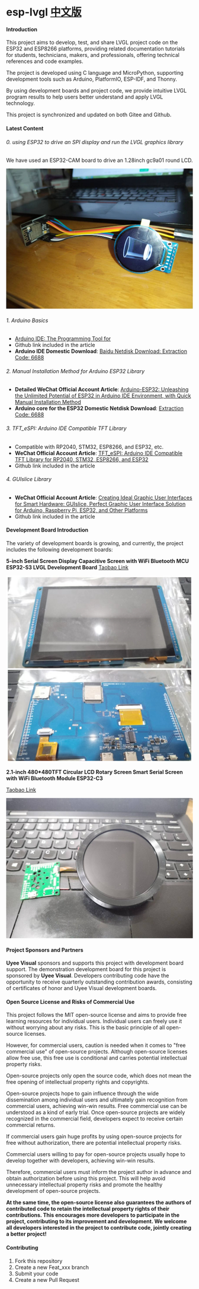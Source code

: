 # esp-lvgl [中文版](https://github.com/airooter/esp-lvgl/blob/main/README_cn.md)


#### Introduction

This project aims to develop, test, and share LVGL project code on the ESP32 and ESP8266 platforms, providing related documentation tutorials for students, technicians, makers, and professionals, offering technical references and code examples.

The project is developed using C language and MicroPython, supporting development tools such as Arduino, PlatformIO, ESP-IDF, and Thonny.

By using development boards and project code, we provide intuitive LVGL program results to help users better understand and apply LVGL technology.

This project is synchronized and updated on both Gitee and Github.

#### Latest Content

###### 0. using ESP32 to drive an SPI display and run the LVGL graphics library

We have used an ESP32-CAM board to drive an 1.28inch gc9a01 round LCD.

![esp32-spi](image/esp32-spi-lcd.jpg)



###### 1. Arduino Basics

-  [Arduino IDE: The Programming Tool for ](http://https://mp.weixin.qq.com/s/TkQT3FdRbCkaLZswKrsMrw)
- Github link included in the article
- **Arduino IDE Domestic Download**: [Baidu Netdisk Download: Extraction Code: 6688](https://pan.baidu.com/s/1a26dNOMuRdsQojYUlaiGWg?pwd=6688)

###### 2. Manual Installation Method for Arduino ESP32 Library

- **Detailed WeChat Official Account Article**: [Arduino-ESP32: Unleashing the Unlimited Potential of ESP32 in Arduino IDE Environment, with Quick Manual Installation Method](https://mp.weixin.qq.com/s/F676rOa4q0rTdAA0S5TTEg)
- **Arduino core for the ESP32 Domestic Netdisk Download**: [Extraction Code: 6688](https://pan.baidu.com/s/1wwIw3zKf_3XaCC82JdzRzA?pwd=6688)

###### 3. TFT_eSPI: Arduino IDE Compatible TFT Library

- Compatible with RP2040, STM32, ESP8266, and ESP32, etc.
- **WeChat Official Account Article**: [TFT_eSPI: Arduino IDE Compatible TFT Library for RP2040, STM32, ESP8266, and ESP32](https://mp.weixin.qq.com/s/FE1P6cMRpf8qMHzx_VDd7A)
- Github link included in the article

###### 4. GUIslice Library

- **WeChat Official Account Article**: [Creating Ideal Graphic User Interfaces for Smart Hardware: GUIslice, Perfect Graphic User Interface Solution for Arduino, Raspberry Pi, ESP32, and Other Platforms](https://mp.weixin.qq.com/s/RFG_fM8egNP1N_4Fsi7NLQ)
- Github link included in the article

#### Development Board Introduction

The variety of development boards is growing, and currently, the project includes the following development boards:

**5-inch Serial Screen Display Capacitive Screen with WiFi Bluetooth MCU ESP32-S3 LVGL Development Board** [Taobao Link](https://item.taobao.com/item.htm?abbucket=13&id=798848483330&ns=1&priceTId=213e37f817176722778368647ef13c&spm=a21n57.1.item.1.3add523ckCH6Eg)

![5-inch Serial Screen Display Capacitive Screen with WiFi Bluetooth MCU ESP32-S3 LVGL Development Board](image/%E5%BE%AE%E4%BF%A1%E5%9B%BE%E7%89%87_20240606190540.jpg)

**2.1-inch 480*480TFT Circular LCD Rotary Screen Smart Serial Screen with WiFi Bluetooth Module ESP32-C3**

[Taobao Link](https://item.taobao.com/item.htm?id=720034878786&spm=a1z10.1-c-s.w4023-23954068088.10.27ac1ecd8jserj)

![2.1-inch 480*480TFT Circular LCD Rotary Screen Smart Serial Screen with WiFi Bluetooth Module ESP32-C3](image/%E5%BE%AE%E4%BF%A1%E5%9B%BE%E7%89%87_20240606190550.jpg)

#### Project Sponsors and Partners

**Uyee Visual** sponsors and supports this project with development board support. The demonstration development board for this project is sponsored by **Uyee Visual**. Developers contributing code have the opportunity to receive quarterly outstanding contribution awards, consisting of certificates of honor and Uyee Visual development boards.

#### Open Source License and Risks of Commercial Use

This project follows the MIT open-source license and aims to provide free learning resources for individual users. Individual users can freely use it without worrying about any risks. This is the basic principle of all open-source licenses.

However, for commercial users, caution is needed when it comes to "free commercial use" of open-source projects. Although open-source licenses allow free use, this free use is conditional and carries potential intellectual property risks.

Open-source projects only open the source code, which does not mean the free opening of intellectual property rights and copyrights.

Open-source projects hope to gain influence through the wide dissemination among individual users and ultimately gain recognition from commercial users, achieving win-win results. Free commercial use can be understood as a kind of early trial. Once open-source projects are widely recognized in the commercial field, developers expect to receive certain commercial returns.

If commercial users gain huge profits by using open-source projects for free without authorization, there are potential intellectual property risks.

Commercial users willing to pay for open-source projects usually hope to develop together with developers, achieving win-win results.

Therefore, commercial users must inform the project author in advance and obtain authorization before using this project. This will help avoid unnecessary intellectual property risks and promote the healthy development of open-source projects.

**At the same time, the open-source license also guarantees the authors of contributed code to retain the intellectual property rights of their contributions. This encourages more developers to participate in the project, contributing to its improvement and development. We welcome all developers interested in the project to contribute code, jointly creating a better project!**

#### Contributing

1. Fork this repository
2. Create a new Feat_xxx branch
3. Submit your code
4. Create a new Pull Request